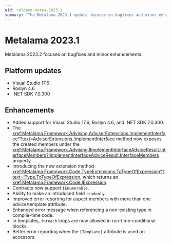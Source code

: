 ```yaml
---
uid: release-notes-2023.1
summary: "The Metalama 2023.1 update focuses on bugfixes and minor enhancements, including improved support for Visual Studio 17.6, Roslyn 4.6, and .NET SDK 7.0.300, and better error reporting."
---
```


# Metalama 2023.1

Metalama 2023.2 focuses on bugfixes and minor enhancements.

## Platform updates

* Visual Studio 17.6
* Roslyn 4.6
* .NET SDK 7.0.300

## Enhancements

- Added support for Visual Studio 17.6, Roslyn 4.6, and .NET SDK 7.0.300.
- The <xref:Metalama.Framework.Advising.AdviserExtensions.ImplementInterface*?text=AdviserExtensions.ImplementInterface> method now exposes the created members under the <xref:Metalama.Framework.Advising.IImplementInterfaceAdviceResult.InterfaceMembers?IImplementInterfaceAdviceResult.InterfaceMembers> property.
- Introducing the new extension method <xref:Metalama.Framework.Code.TypeExtensions.ToTypeOfExpression*?text=IType.ToTypeOfExpression>, which returns an <xref:Metalama.Framework.Code.IExpression>.
- Contracts now support `IEnumerable`.
- Ability to make an introduced field `readonly`.
- Improved error reporting for aspect members with more than one advice/template attribute.
- Enhanced error message when referencing a non-existing type in compile-time code.
- In templates, `foreach` loops are now allowed in run-time-conditional blocks.
- Better error reporting when the `[Template]` attribute is used on accessors.
